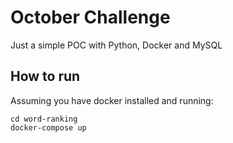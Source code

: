 # October Challenge
Just a simple POC with Python, Docker and MySQL

## How to run

Assuming you have docker installed and running:
```
cd word-ranking
docker-compose up
```
